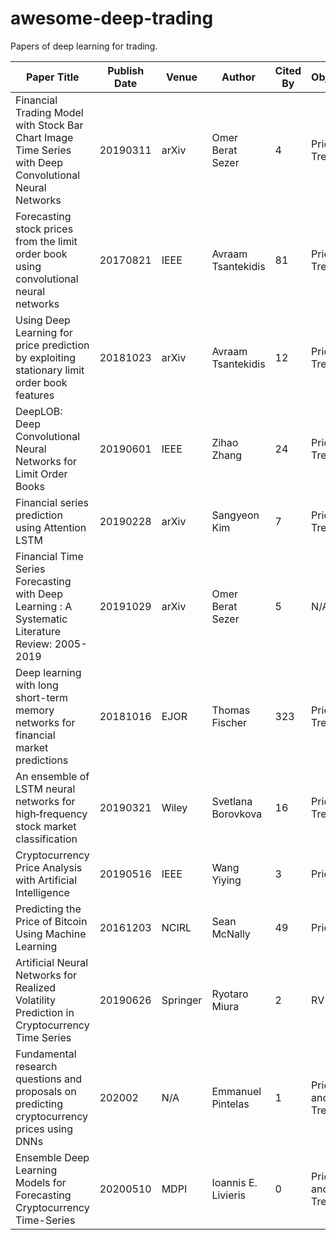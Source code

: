 # awesome-deep-trading

Papers of deep learning for trading.

| Paper Title                                                                                            | Publish Date | Venue    | Author              | Cited By | Objective                 | Loss     | Models                           | Data       |
| ------------------------------------------------------------------------------------------------------ | ------------ | -------- | ------------------- | -------- | ------------------------- | -------- | -------------------------------- | ---------- |
| Financial Trading Model with Stock Bar Chart Image Time Series with Deep Convolutional Neural Networks | 20190311     | arXiv    | Omer Berat Sezer    | 4        | Price Trend               | TODO     | CNN                              | OHLCV      |
| Forecasting stock prices from the limit order book using convolutional neural networks                 | 20170821     | IEEE     | Avraam Tsantekidis  | 81       | Price Trend               | TODO     | CNN                              | Order book |
| Using Deep Learning for price prediction by exploiting stationary limit order book features            | 20181023     | arXiv    | Avraam Tsantekidis  | 12       | Price Trend               | TODO     | CNN+LSTM                         | Order book |
| DeepLOB: Deep Convolutional Neural Networks for Limit Order Books                                      | 20190601     | IEEE     | Zihao Zhang         | 24       | Price Trend               | TODO     | CNN+LSTM                         | Order book |
| Financial series prediction using Attention LSTM                                                       | 20190228     | arXiv    | Sangyeon Kim        | 7        | Price Trend               | TODO     | LSTM with attention              | OHLCV      |
| Financial Time Series Forecasting with Deep Learning : A Systematic Literature Review: 2005-2019       | 20191029     | arXiv    | Omer Berat Sezer    | 5        | N/A                       | TODO     | N/A                              | N/A        |
| Deep learning with long short-term memory networks for financial market predictions                    | 20181016     | EJOR     | Thomas Fischer      | 323      | Price Trend               | TODO     | LSTM                             | S&P 500    |
| An ensemble of LSTM neural networks for high‐frequency stock market classification                     | 20190321     | Wiley    | Svetlana Borovkova  | 16       | Price Trend               | TODO     | LSTM                             | OHLCV      |
| Cryptocurrency Price Analysis with Artificial Intelligence                                             | 20190516     | IEEE     | Wang Yiying         | 3        | Price                     | TODO     | MLP,LSTM                         | OHLC       |
| Predicting the Price of Bitcoin Using Machine Learning                                                 | 20161203     | NCIRL    | Sean McNally        | 49       | Price                     | TODO     | RNN,LSTM,ARIMA                   | OHLC       |
| Artificial Neural Networks for Realized Volatility Prediction in Cryptocurrency Time Series            | 20190626     | Springer | Ryotaro Miura       | 2        | RV                        | TODO     | Ridge Regression                 | OHLCV      |
| Fundamental research questions and proposals on predicting cryptocurrency prices using DNNs            | 202002       | N/A      | Emmanuel Pintelas   | 1        | Price and and Price Trend | RMSE,ACC | CNN-LSTM, CNN-BiLSTM             | N/A        |
| Ensemble Deep Learning Models for Forecasting Cryptocurrency Time-Series                               | 20200510     | MDPI     | Ioannis E. Livieris | 0        | Price and and Price Trend | RMSE,ACC | Ensemble of CNN-LSTM, CNN-BiLSTM | OHLCV      |
